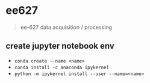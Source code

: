 # ee627

> ee-627 data acquisition / processing

## create jupyter notebook env

- `conda create --name <name>`
- `conda install -c anaconda ipykernel`
- `python -m ipykernel install --user --name=<name>`
